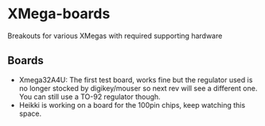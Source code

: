 XMega-boards
============

Breakouts for various XMegas with required supporting hardware

## Boards

  - Xmega32A4U: The first test board, works fine but the regulator used
    is no longer stocked by digikey/mouser so next rev will see a different
    one. You can still use a TO-92 regulator though.
  - Heikki is working on a board for the 100pin chips, keep watching this space.
